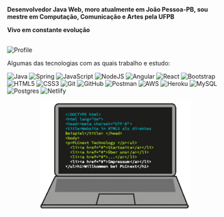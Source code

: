


##
**Desenvolvedor Java Web, moro atualmente em João Pessoa-PB, sou mestre em Computação, Comunicação e Artes pela UFPB**

**Vivo em constante evolução**
##
![Profile](https://komarev.com/ghpvc/?username=VictorAmarall-github-username&color=green)

Algumas das tecnologias com as quais trabalho e estudo:  

![Java](https://img.shields.io/badge/java-%23ED8B00.svg?&style=flat-square&logo=java&logoColor=white)
![Spring](https://img.shields.io/badge/spring-%236DB33F.svg?&style=flat-square&logo=spring&logoColor=white)
![JavaScript](https://img.shields.io/badge/javascript-%23323330.svg?&style=flat-square&logo=javascript&logoColor=%23F7DF1E)
![NodeJS](https://img.shields.io/badge/node.js-%2343853D.svg?&style=flat-square&logo=node.js&logoColor=white)
![Angular](https://img.shields.io/badge/angular-%23DD0031.svg?&style=flat-square&logo=angular&logoColor=white)
![React](https://img.shields.io/badge/react-%2320232a.svg?&style=flat-square&logo=react&logoColor=%2361DAFB)
![Bootstrap](https://img.shields.io/badge/bootstrap-%23563D7C.svg?&style=flat-square&logo=bootstrap&logoColor=white)
![HTML5](https://img.shields.io/badge/html5-%23E34F26.svg?&style=flat-square&logo=html5&logoColor=white)
![CSS3](https://img.shields.io/badge/css3-%231572B6.svg?&style=flat-square&logo=css3&logoColor=white)
![Git](https://img.shields.io/badge/git-%23F05033.svg?&style=flat-square&logo=git&logoColor=white)
![GitHub](https://img.shields.io/badge/github-%23121011.svg?&style=flat-square&logo=github&logoColor=white)
![Postman](https://img.shields.io/badge/Postman-FF6C37?style=for-the-badge&logo=postman&logoColor=red)
![AWS](https://img.shields.io/badge/AWS-%23FF9900.svg?&style=flat-square&logo=amazon-aws&logoColor=white)
![Heroku](https://img.shields.io/badge/heroku-%23430098.svg?&style=flat-square&logo=heroku&logoColor=white)
![MySQL](https://img.shields.io/badge/mysql-%2300f.svg?&style=flat-square&logo=mysql&logoColor=white)
![Postgres](https://img.shields.io/badge/postgres-%23316192.svg?&style=flat-square&logo=postgresql&logoColor=white)
![Netlify](https://img.shields.io/badge/-netlify-007195?style=flat-square&logo=netlify)


<p align="center">
  <img width="70%" src="giphy.gif" />
</p>



